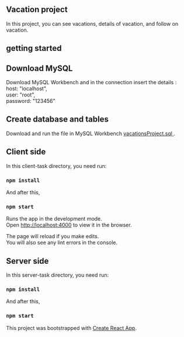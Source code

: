 ## Vacation project
In this project, you can see vacations, details of vacation, and follow on vacation.

## getting started

## Download MySQL

Download MySQL Workbench and in the connection insert the details :<br>
host: "localhost",<br>
user: "root",<br>
password: "123456"<br>
## Create database and tables
Download and run the file in MySQL Workbench [vacationsProject.sql ](/vacationsProject.sql).

## Client side
In this client-task directory, you need run:
### `npm install`
And after this,
### `npm start`

Runs the app in the development mode.<br>
Open [http://localhost:4000](http://localhost:4000) to view it in the browser.

The page will reload if you make edits.<br>
You will also see any lint errors in the console.
## Server side
In this server-task directory, you need run:
### `npm install`
And after this,
### `npm start`

This project was bootstrapped with [Create React App](https://github.com/facebook/create-react-app).